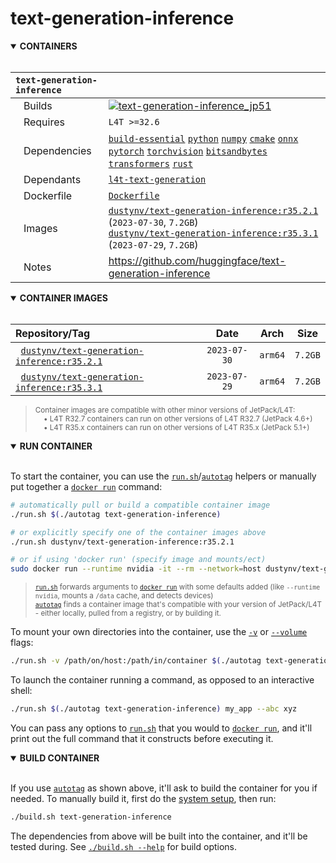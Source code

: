 # text-generation-inference

<details open>
<summary><b>CONTAINERS</b></summary>
<br>

| **`text-generation-inference`** | |
| :-- | :-- |
| &nbsp;&nbsp;&nbsp;Builds | [![`text-generation-inference_jp51`](https://img.shields.io/github/actions/workflow/status/dusty-nv/jetson-containers/text-generation-inference_jp51.yml?label=text-generation-inference:jp51)](https://github.com/dusty-nv/jetson-containers/actions/workflows/text-generation-inference_jp51.yml) |
| &nbsp;&nbsp;&nbsp;Requires | `L4T >=32.6` |
| &nbsp;&nbsp;&nbsp;Dependencies | [`build-essential`](/packages/build-essential) [`python`](/packages/python) [`numpy`](/packages/numpy) [`cmake`](/packages/cmake/cmake_pip) [`onnx`](/packages/onnx) [`pytorch`](/packages/pytorch) [`torchvision`](/packages/pytorch/torchvision) [`bitsandbytes`](/packages/llm/bitsandbytes) [`transformers`](/packages/llm/transformers) [`rust`](/packages/rust) |
| &nbsp;&nbsp;&nbsp;Dependants | [`l4t-text-generation`](/packages/l4t/l4t-text-generation) |
| &nbsp;&nbsp;&nbsp;Dockerfile | [`Dockerfile`](Dockerfile) |
| &nbsp;&nbsp;&nbsp;Images | [`dustynv/text-generation-inference:r35.2.1`](https://hub.docker.com/r/dustynv/text-generation-inference/tags) (`2023-07-30`, `7.2GB`)<br>[`dustynv/text-generation-inference:r35.3.1`](https://hub.docker.com/r/dustynv/text-generation-inference/tags) (`2023-07-29`, `7.2GB`) |
| &nbsp;&nbsp;&nbsp;Notes | https://github.com/huggingface/text-generation-inference |

</details>

<details open>
<summary><b>CONTAINER IMAGES</b></summary>
<br>

| Repository/Tag | Date | Arch | Size |
| :-- | :--: | :--: | :--: |
| &nbsp;&nbsp;[`dustynv/text-generation-inference:r35.2.1`](https://hub.docker.com/r/dustynv/text-generation-inference/tags) | `2023-07-30` | `arm64` | `7.2GB` |
| &nbsp;&nbsp;[`dustynv/text-generation-inference:r35.3.1`](https://hub.docker.com/r/dustynv/text-generation-inference/tags) | `2023-07-29` | `arm64` | `7.2GB` |

> <sub>Container images are compatible with other minor versions of JetPack/L4T:</sub><br>
> <sub>&nbsp;&nbsp;&nbsp;&nbsp;• L4T R32.7 containers can run on other versions of L4T R32.7 (JetPack 4.6+)</sub><br>
> <sub>&nbsp;&nbsp;&nbsp;&nbsp;• L4T R35.x containers can run on other versions of L4T R35.x (JetPack 5.1+)</sub><br>
</details>

<details open>
<summary><b>RUN CONTAINER</b></summary>
<br>

To start the container, you can use the [`run.sh`](/docs/run.md)/[`autotag`](/docs/run.md#autotag) helpers or manually put together a [`docker run`](https://docs.docker.com/engine/reference/commandline/run/) command:
```bash
# automatically pull or build a compatible container image
./run.sh $(./autotag text-generation-inference)

# or explicitly specify one of the container images above
./run.sh dustynv/text-generation-inference:r35.2.1

# or if using 'docker run' (specify image and mounts/ect)
sudo docker run --runtime nvidia -it --rm --network=host dustynv/text-generation-inference:r35.2.1
```
> <sup>[`run.sh`](/docs/run.md) forwards arguments to [`docker run`](https://docs.docker.com/engine/reference/commandline/run/) with some defaults added (like `--runtime nvidia`, mounts a `/data` cache, and detects devices)</sup><br>
> <sup>[`autotag`](/docs/run.md#autotag) finds a container image that's compatible with your version of JetPack/L4T - either locally, pulled from a registry, or by building it.</sup>

To mount your own directories into the container, use the [`-v`](https://docs.docker.com/engine/reference/commandline/run/#volume) or [`--volume`](https://docs.docker.com/engine/reference/commandline/run/#volume) flags:
```bash
./run.sh -v /path/on/host:/path/in/container $(./autotag text-generation-inference)
```
To launch the container running a command, as opposed to an interactive shell:
```bash
./run.sh $(./autotag text-generation-inference) my_app --abc xyz
```
You can pass any options to [`run.sh`](/docs/run.md) that you would to [`docker run`](https://docs.docker.com/engine/reference/commandline/run/), and it'll print out the full command that it constructs before executing it.
</details>
<details open>
<summary><b>BUILD CONTAINER</b></summary>
<br>

If you use [`autotag`](/docs/run.md#autotag) as shown above, it'll ask to build the container for you if needed.  To manually build it, first do the [system setup](/docs/setup.md), then run:
```bash
./build.sh text-generation-inference
```
The dependencies from above will be built into the container, and it'll be tested during.  See [`./build.sh --help`](/jetson_containers/build.py) for build options.
</details>

